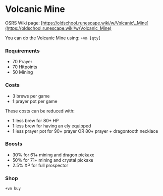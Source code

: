 # Volcanic Mine

OSRS Wiki page: [https://oldschool.runescape.wiki/w/Volcanic\_Mine](https://oldschool.runescape.wiki/w/Volcanic_Mine)

You can do the Volcanic Mine using: `+vm [qty]`

### Requirements

* 70 Prayer
* 70 Hitpoints
* 50 Mining

### Costs

* 3 brews per game
* 1 prayer pot per game

These costs can be reduced with:

* 1 less brew for 80+ HP
* 1 less brew for having an ely equipped
* 1 less prayer pot for 90+ prayer OR 80+ prayer + dragontooth necklace

### Boosts

* 30% for 61+ mining and dragon pickaxe
* 50% for 71+ mining and crystal pickaxe
* 2.5% XP for full prospector

### Shop

`+vm buy` 

